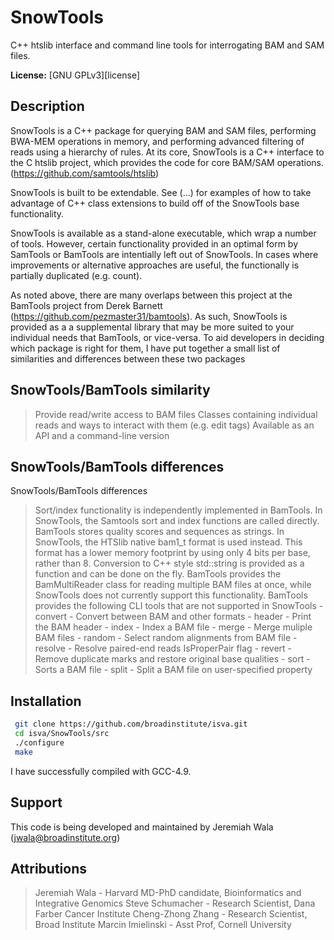 SnowTools
=========

C++ htslib interface and command line tools for interrogating BAM and SAM files.
	
**License:** [GNU GPLv3][license]

Description
-----------

 SnowTools is a C++ package for querying BAM and SAM files, performing 
 BWA-MEM operations in memory, and performing advanced filtering of 
 reads using a hierarchy of rules. At its core, SnowTools is a C++ interface
 to the C htslib project, which provides the code for core BAM/SAM operations. 
 (https://github.com/samtools/htslib)

 SnowTools is built to be extendable. See (...) for examples of how to take advantage of C++
 class extensions to build off of the SnowTools base functionality. 

 SnowTools is available as a stand-alone executable, which wrap a number of tools. 
 However, certain functionality provided in an optimal form by SamTools or 
 BamTools are intentially left out of SnowTools. In cases where improvements or alternative
 approaches are useful, the functionally is partially duplicated (e.g. count).
 
 As noted above, there are many overlaps between this project at the BamTools project from Derek Barnett 
 (https://github.com/pezmaster31/bamtools). As such, SnowTools is provided as a 
 a supplemental library that may be more suited to your individual needs that BamTools, or vice-versa. To
 aid developers in deciding which package is right for them, I have put together a small list of 
 similarities and differences between these two packages

 
SnowTools/BamTools similarity
-----------------------------

> Provide read/write access to BAM files
> Classes containing individual reads and ways to interact with them (e.g. edit tags)
> Available as an API and a command-line version

SnowTools/BamTools differences
------------------------------
SnowTools/BamTools differences
> Sort/index functionality is independently implemented in BamTools. In SnowTools, the Samtools 
 sort and index functions are called directly.
> BamTools stores quality scores and sequences as strings. In SnowTools, the HTSlib native bam1_t format
 is used instead. This format has a lower memory footprint by using only 4 bits per base, rather than 8. 
 Conversion to C++ style std::string is provided as a function and can be done on the fly.
> BamTools provides the BamMultiReader class for reading multiple BAM files at once, while 
 SnowTools does not currently support this functionality.
> BamTools provides the following CLI tools that are not supported in SnowTools
    - convert - Convert between BAM and other formats
    - header - Print the BAM header
    - index - Index a BAM file
    - merge - Merge muliple BAM files
    - random - Select random alignments from BAM file
    - resolve - Resolve paired-end reads IsProperPair flag
    - revert - Remove duplicate marks and restore original base qualities
    - sort - Sorts a BAM file
    - split - Split a BAM file on user-specified property

Installation
------------
```bash
 git clone https://github.com/broadinstitute/isva.git
 cd isva/SnowTools/src
 ./configure
 make
```
 
I have successfully compiled with GCC-4.9.

Support
-------
This code is being developed and maintained by Jeremiah Wala (jwala@broadinstitute.org)

Attributions
------------
> Jeremiah Wala - Harvard MD-PhD candidate, Bioinformatics and Integrative Genomics
> Steve Schumacher - Research Scientist, Dana Farber Cancer Institute
> Cheng-Zhong Zhang - Research Scientist, Broad Institute
> Marcin Imielinski - Asst Prof, Cornell University

